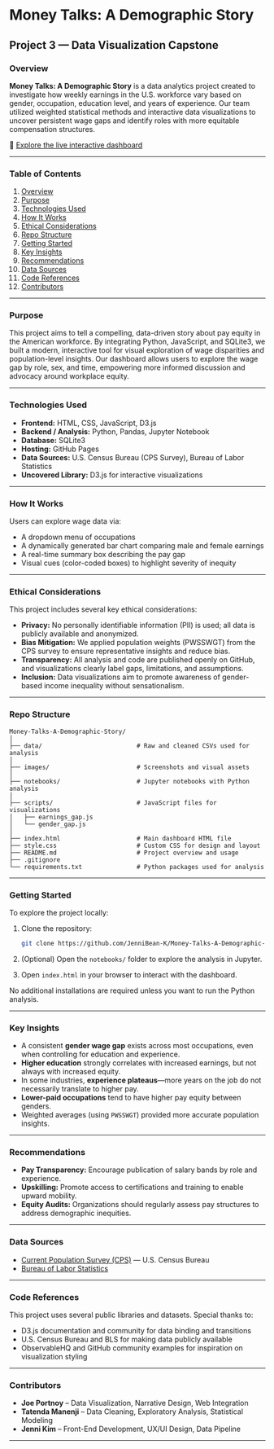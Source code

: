 # Money Talks: A Demographic Story

## Project 3 — Data Visualization Capstone

### Overview

**Money Talks: A Demographic Story** is a data analytics project created to investigate how weekly earnings in the U.S. workforce vary based on gender, occupation, education level, and years of experience. Our team utilized weighted statistical methods and interactive data visualizations to uncover persistent wage gaps and identify roles with more equitable compensation structures.
  
🔗 [Explore the live interactive dashboard](https://jennibean-k.github.io/Money-Talks-A-Demographic-Story/)

---

### Table of Contents

1. [Overview](#overview)
2. [Purpose](#purpose)
3. [Technologies Used](#technologies-used)
4. [How It Works](#how-it-works)
5. [Ethical Considerations](#ethical-considerations)
6. [Repo Structure](#repo-structure)
7. [Getting Started](#getting-started)
8. [Key Insights](#key-insights)
9. [Recommendations](#recommendations)
10. [Data Sources](#data-sources)
11. [Code References](#code-references)
12. [Contributors](#contributors)

---

### Purpose

This project aims to tell a compelling, data-driven story about pay equity in the American workforce. By integrating Python, JavaScript, and SQLite3, we built a modern, interactive tool for visual exploration of wage disparities and population-level insights. Our dashboard allows users to explore the wage gap by role, sex, and time, empowering more informed discussion and advocacy around workplace equity.

---

### Technologies Used

- **Frontend:** HTML, CSS, JavaScript, D3.js
- **Backend / Analysis:** Python, Pandas, Jupyter Notebook
- **Database:** SQLite3
- **Hosting:** GitHub Pages
- **Data Sources:** U.S. Census Bureau (CPS Survey), Bureau of Labor Statistics
- **Uncovered Library:** D3.js for interactive visualizations

---

### How It Works

Users can explore wage data via:
- A dropdown menu of occupations
- A dynamically generated bar chart comparing male and female earnings
- A real-time summary box describing the pay gap
- Visual cues (color-coded boxes) to highlight severity of inequity

---

### Ethical Considerations

This project includes several key ethical considerations:
- **Privacy:** No personally identifiable information (PII) is used; all data is publicly available and anonymized.
- **Bias Mitigation:** We applied population weights (PWSSWGT) from the CPS survey to ensure representative insights and reduce bias.
- **Transparency:** All analysis and code are published openly on GitHub, and visualizations clearly label gaps, limitations, and assumptions.
- **Inclusion:** Data visualizations aim to promote awareness of gender-based income inequality without sensationalism.

---

### Repo Structure

```
Money-Talks-A-Demographic-Story/
│
├── data/                          # Raw and cleaned CSVs used for analysis
│
├── images/                        # Screenshots and visual assets
│
├── notebooks/                     # Jupyter notebooks with Python analysis
│
├── scripts/                       # JavaScript files for visualizations
│   ├── earnings_gap.js
│   └── gender_gap.js
│
├── index.html                     # Main dashboard HTML file
├── style.css                      # Custom CSS for design and layout
├── README.md                      # Project overview and usage
├── .gitignore
└── requirements.txt               # Python packages used for analysis
```

---

### Getting Started

To explore the project locally:

1. Clone the repository:
   ```bash
   git clone https://github.com/JenniBean-K/Money-Talks-A-Demographic-Story.git
   ```

2. (Optional) Open the `notebooks/` folder to explore the analysis in Jupyter.

3. Open `index.html` in your browser to interact with the dashboard.

No additional installations are required unless you want to run the Python analysis.

---

### Key Insights

- A consistent **gender wage gap** exists across most occupations, even when controlling for education and experience.
- **Higher education** strongly correlates with increased earnings, but not always with increased equity.
- In some industries, **experience plateaus**—more years on the job do not necessarily translate to higher pay.
- **Lower-paid occupations** tend to have higher pay equity between genders.
- Weighted averages (using `PWSSWGT`) provided more accurate population insights.

---

### Recommendations

- **Pay Transparency:** Encourage publication of salary bands by role and experience.
- **Upskilling:** Promote access to certifications and training to enable upward mobility.
- **Equity Audits:** Organizations should regularly assess pay structures to address demographic inequities.

---

### Data Sources

- [Current Population Survey (CPS)](https://www.census.gov/programs-surveys/cps.html) — U.S. Census Bureau
- [Bureau of Labor Statistics](https://www.bls.gov/)

---

### Code References

This project uses several public libraries and datasets. Special thanks to:
- D3.js documentation and community for data binding and transitions
- U.S. Census Bureau and BLS for making data publicly available
- ObservableHQ and GitHub community examples for inspiration on visualization styling

---

### Contributors

- **Joe Portnoy** – Data Visualization, Narrative Design, Web Integration  
- **Tatenda Manenji** – Data Cleaning, Exploratory Analysis, Statistical Modeling  
- **Jenni Kim** – Front-End Development, UX/UI Design, Data Pipeline

---
